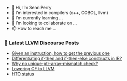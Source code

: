 - 👋 Hi, I’m Sean Perry
- 👀 I’m interested in compilers (c++, COBOL, llvm)
- 🌱 I’m currently learning ...
- 💞️ I’m looking to collaborate on ...
- 📫 How to reach me ...

<!---
s66perry/s66perry is a ✨ special ✨ repository because its `README.md` (this file) appears on your GitHub profile.
You can click the Preview link to take a look at your changes.
--->
### 📕 Latest LLVM Discourse Posts

<!-- DISCOURSE-LLVM:START -->
- [Given an instruction, how to get the previous one](https://discourse.llvm.org/t/given-an-instruction-how-to-get-the-previous-one/63849#post_4)
- [Differentiating if-then and if-then-else constructs in IR?](https://discourse.llvm.org/t/differentiating-if-then-and-if-then-else-constructs-in-ir/63879#post_1)
- [Why no unique-ptr-array-mismatch check?](https://discourse.llvm.org/t/why-no-unique-ptr-array-mismatch-check/63841#post_2)
- [Lowering CF to LLVM](https://discourse.llvm.org/t/lowering-cf-to-llvm/63863#post_5)
- [HTO status](https://discourse.llvm.org/t/hto-status/63824#post_5)
<!-- DISCOURSE-LLVM:END -->
